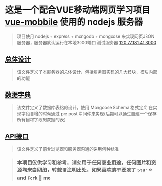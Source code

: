 # 这是一个配合VUE移动端网页学习项目 [vue-mobbile](https://github.com/arm-liang/vue-mobbile-learning) 使用的 nodejs 服务器

> 项目使用 nodejs + express + mongodb + mongoose 来实现网页JSON服务器，服务器默认运行在本地3000端口
> 测试服务器 [120.77.181.41:3000]()

## [总体设计](总体设计.md)

> 该文件定义了本服务器的总体设计，包括服务器实现的几大模块，模块内部的功能

## [数据字典](数据字典.md)

> 该文件定义了数据库表格的设计，使用 Mongoose Schema 格式定义
> 在实现字段自增的时候通过 pre post 中间件来实现(后期可以通过自建一个保存所有自增字段的数据的表)

## [API接口](API接口.md)

> 该文件定义了前台浏览器和服务器沟通的采用何种标准

>### 本项目仅供学习和参考，请勿用于任何商业用途，任何图片和资源均来自网络，转载请注明出处，如果喜欢请不要忘了 `Star` :star: and `Fork` :fork_and_knife: me
